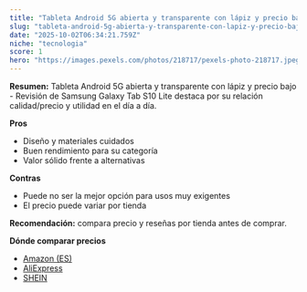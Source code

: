 ```yaml
---
title: "Tableta Android 5G abierta y transparente con lápiz y precio bajo - Revisión de Samsung Galaxy Tab S10 Lite"
slug: "tableta-android-5g-abierta-y-transparente-con-lapiz-y-precio-bajo-revision-de-sa"
date: "2025-10-02T06:34:21.759Z"
niche: "tecnologia"
score: 1
hero: "https://images.pexels.com/photos/218717/pexels-photo-218717.jpeg?auto=compress&cs=tinysrgb&fit=crop&h=627&w=1200&auto=compress&cs=tinysrgb&w=1200&h=675&fit=crop"
---
```


**Resumen:** Tableta Android 5G abierta y transparente con lápiz y precio bajo - Revisión de Samsung Galaxy Tab S10 Lite destaca por su relación calidad/precio y utilidad en el día a día.

**Pros**
- Diseño y materiales cuidados
- Buen rendimiento para su categoría
- Valor sólido frente a alternativas

**Contras**
- Puede no ser la mejor opción para usos muy exigentes
- El precio puede variar por tienda

**Recomendación:** compara precio y reseñas por tienda antes de comprar.

**Dónde comparar precios**
- [Amazon (ES)](https://www.amazon.es/s?k=Tableta%20Android%205G%20abierta%20y%20transparente%20con%20l%C3%A1piz%20y%20precio%20bajo%20-%20Revisi%C3%B3n%20de%20Samsung%20Galaxy%20Tab%20S10%20Lite&tag=teknovashop25-21)
- [AliExpress](https://www.aliexpress.com/wholesale?SearchText=Tableta%20Android%205G%20abierta%20y%20transparente%20con%20l%C3%A1piz%20y%20precio%20bajo%20-%20Revisi%C3%B3n%20de%20Samsung%20Galaxy%20Tab%20S10%20Lite)
- [SHEIN](https://www.shein.com/pdsearch/Tableta%20Android%205G%20abierta%20y%20transparente%20con%20l%C3%A1piz%20y%20precio%20bajo%20-%20Revisi%C3%B3n%20de%20Samsung%20Galaxy%20Tab%20S10%20Lite)